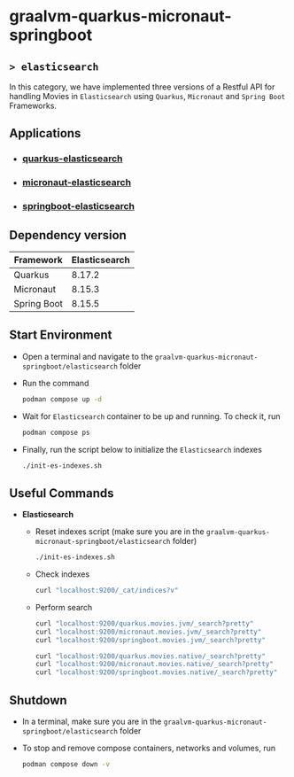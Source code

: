 # graalvm-quarkus-micronaut-springboot
## `> elasticsearch`

In this category, we have implemented three versions of a Restful API for handling Movies in `Elasticsearch` using `Quarkus`, `Micronaut` and `Spring Boot` Frameworks.

## Applications

- ### [quarkus-elasticsearch](https://github.com/ivangfr/graalvm-quarkus-micronaut-springboot/tree/master/elasticsearch/quarkus-elasticsearch#graalvm-quarkus-micronaut-springboot)
- ### [micronaut-elasticsearch](https://github.com/ivangfr/graalvm-quarkus-micronaut-springboot/tree/master/elasticsearch/micronaut-elasticsearch#graalvm-quarkus-micronaut-springboot)
- ### [springboot-elasticsearch](https://github.com/ivangfr/graalvm-quarkus-micronaut-springboot/tree/master/elasticsearch/springboot-elasticsearch#graalvm-quarkus-micronaut-springboot)

## Dependency version

| Framework   | Elasticsearch |
|-------------|---------------|
| Quarkus     | 8.17.2        |
| Micronaut   | 8.15.3        |
| Spring Boot | 8.15.5        |

## Start Environment

- Open a terminal and navigate to the `graalvm-quarkus-micronaut-springboot/elasticsearch` folder

- Run the command
  ```bash
  podman compose up -d
  ```

- Wait for `Elasticsearch` container to be up and running. To check it, run
  ```bash
  podman compose ps
  ```

- Finally, run the script below to initialize the `Elasticsearch` indexes
  ```bash
  ./init-es-indexes.sh
  ```

## Useful Commands

- **Elasticsearch**

  - Reset indexes script (make sure you are in the `graalvm-quarkus-micronaut-springboot/elasticsearch` folder)
    ```bash
    ./init-es-indexes.sh
    ```

  - Check indexes
    ```bash
    curl "localhost:9200/_cat/indices?v"
    ```

  - Perform search
    ```bash
    curl "localhost:9200/quarkus.movies.jvm/_search?pretty"
    curl "localhost:9200/micronaut.movies.jvm/_search?pretty"
    curl "localhost:9200/springboot.movies.jvm/_search?pretty"

    curl "localhost:9200/quarkus.movies.native/_search?pretty"
    curl "localhost:9200/micronaut.movies.native/_search?pretty"
    curl "localhost:9200/springboot.movies.native/_search?pretty"
    ```

## Shutdown

- In a terminal, make sure you are in the `graalvm-quarkus-micronaut-springboot/elasticsearch` folder

- To stop and remove compose containers, networks and volumes, run
  ```bash
  podman compose down -v
  ```

